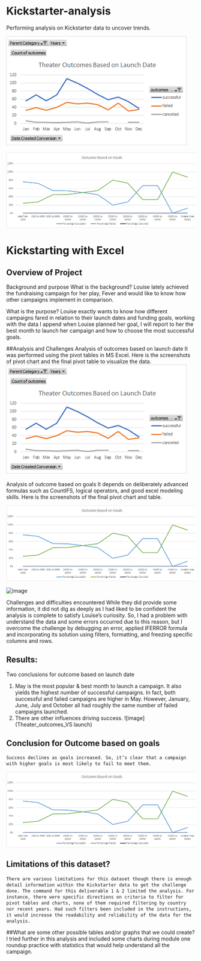 # Kickstarter-analysis
Performing analysis on Kickstarter data to uncover trends.

![Teater_based_Outcome](Theater_Outcomes_VS_Launch.png)

![Outcome_basedon_Goals](outcomes_VS_Goals.png)

# Kickstarting with Excel

## Overview of Project

Background and purpose
What is the background?
      Louise lately achieved the fundraising campaign for her play, Fever and would like to know how other campaigns implement in comparison.

What is the purpose?
    Louise exactly wants to know how different campaigns fared in relation to their launch dates and funding goals, working with the data I append when Louise planned her goal, I will report to her the best month to launch her campaign and how to choose the most successful goals.

##Analysis and Challenges
Analysis of outcomes based on launch date
  It was performed using the pivot tables in MS Excel. Here is the screenshots of pivot chart and the final pivot table to visualize the data.
 ![image](Theater_Outcomes_VS_Launch.png)


Analysis of outcome based on goals
  It depends on deliberately advanced formulas such as CountIFS, logical operators, and good excel modeling skills. Here is the screenshots of the final pivot chart and table.
 
 ![image](outcomes_VS_Goals.png)

![image](Outcomes_VS_Goals_cahrts)


Challenges and difficulties encountered
   While they did provide some information, it did not dig as deeply as I had liked to be confident the analysis is complete to satisfy Louise’s curiosity. So, I had a problem with understand the data and some errors occurred due to this reason, but I overcome the challenge by debugging an error, applied IFERROR formula and incorporating its solution using filters, formatting, and freezing specific columns and rows. 
## Results: 
Two conclusions for outcome based on launch date
1)	May is the most popular & best month to launch a campaign. It also yields the highest number of successful campaigns. In fact, both successful and failed campaigns are higher in May. However, January, June, July and October all had roughly the same number of failed campaigns launched.
2)	There are other influences driving success.
![image](Theater_outcomes_VS launch)
 
## Conclusion for Outcome based on goals 
    Success declines as goals increased. So, it’s clear that a campaign with higher goals is most likely to fail to meet them.
    
   ![image](outcomes_VS_Goals.png)

 
## Limitations of this dataset?
    There are various limitations for this dataset though there is enough detail information within the Kickstarter data to get the challenge done. The command for this deliverable 1 & 2 limited the analysis. For instance, there were specific directions on criteria to filter for pivot tables and charts, none of them required filtering by country nor recent years. Had such filters been included in the instructions, it would increase the readability and reliability of the data for the analysis.


##What are some other possible tables and/or graphs that we could create?
   I tried further in this analysis and included some charts during module one roundup practice with statistics that would help understand all the campaign.




